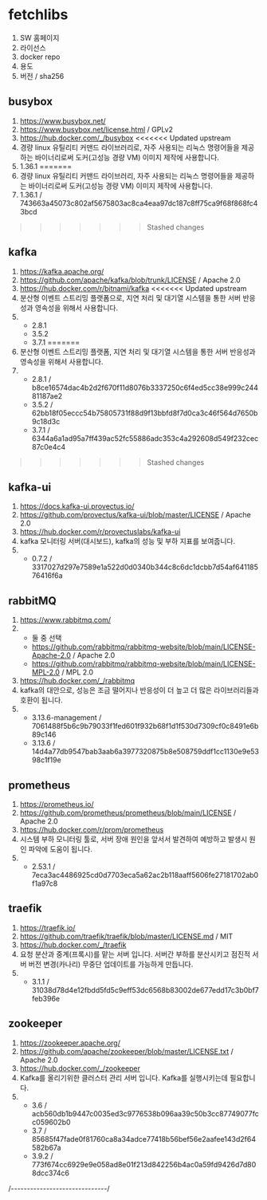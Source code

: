 # fetchlibs

1. SW 홈페이지
2. 라이선스
3. docker repo
4. 용도 
5. 버전 / sha256

## busybox
1. https://www.busybox.net/
2. https://www.busybox.net/license.html / GPLv2
3. https://hub.docker.com/_/busybox
<<<<<<< Updated upstream
4. 경량 linux 유틸리티 커맨드 라이브러리로, 자주 사용되는 리눅스 명령어들을 제공하는 바이너리로써 도커(고성능 경량 VM) 이미지 제작에 사용합니다.
5. 1.36.1
=======
4. 경량 linux 유틸리티 커맨드 라이브러리, 자주 사용되는 리눅스 명령어들을 제공하는 바이너리로써 도커(고성능 경량 VM) 이미지 제작에 사용합니다.
5. 1.36.1 / 743663a45073c802af5675803ac8ca4eaa97dc187c8ff75ca9f68f868fc43bcd
>>>>>>> Stashed changes

## kafka
1. https://kafka.apache.org/
2. https://github.com/apache/kafka/blob/trunk/LICENSE / Apache 2.0
3. https://hub.docker.com/r/bitnami/kafka
<<<<<<< Updated upstream
4. 분산형 이벤트 스트리밍 플랫폼으로, 지연 처리 및 대기열 시스템을 통한 서버 반응성과 영속성을 위해서 사용합니다.
5. - 2.8.1 
   - 3.5.2
   - 3.7.1
=======
4. 분산형 이벤트 스트리밍 플랫폼, 지연 처리 및 대기열 시스템을 통한 서버 반응성과 영속성을 위해서 사용합니다.
5. - 2.8.1 / b8ce16574dac4b2d2f670f11d8076b3337250c6f4ed5cc38e999c24481187ae2
   - 3.5.2 / 62bb18f05eccc54b75805731f88d9f13bbfd8f7d0ca3c46f564d7650b9c18d3c
   - 3.7.1 / 6344a6a1ad95a7ff439ac52fc55886adc353c4a292608d549f232cec87c0e4c4  

>>>>>>> Stashed changes

## kafka-ui
1. https://docs.kafka-ui.provectus.io/
2. https://github.com/provectus/kafka-ui/blob/master/LICENSE / Apache 2.0
3. https://hub.docker.com/r/provectuslabs/kafka-ui
4. kafka 모니터링 서버(대시보드), kafka의 성능 및 부하 지표를 보여줍니다.
5. - 0.7.2 / 3317027d297e7589e1a522d0d0340b344c8c6dc1dcbb7d54af64118576416f6a

## rabbitMQ
1. https://www.rabbitmq.com/
2. - 둘 중 선택
   - https://github.com/rabbitmq/rabbitmq-website/blob/main/LICENSE-Apache-2.0 / Apache 2.0
   - https://github.com/rabbitmq/rabbitmq-website/blob/main/LICENSE-MPL-2.0 / MPL 2.0
3. https://hub.docker.com/_/rabbitmq
4. kafka의 대안으로, 성능은 조금 떨어지나 반응성이 더 높고 더 많은 라이브러리들과 호환이 됩니다.
5. - 3.13.6-management  / 7061488f5b6c9b79033f1fed601f932b68f1d1f530d7309cf0c8491e6b89c146
   - 3.13.6 / 14d4a77db9547bab3aab6a3977320875b8e508759ddf1cc1130e9e5398c1f19e

## prometheus
1. https://prometheus.io/
2. https://github.com/prometheus/prometheus/blob/main/LICENSE / Apache 2.0
3. https://hub.docker.com/r/prom/prometheus
4. 시스템 부하 모니터링 툴로, 서버 장애 원인을 앞서서 발견하여 예방하고 발생시 원인 파악에 도움이 됩니다.
5. - 2.53.1 / 7eca3ac4486925cd0d7703eca5a62ac2b118aaff5606fe27181702ab0f1a97c8

## traefik
1. https://traefik.io/ 
2. https://github.com/traefik/traefik/blob/master/LICENSE.md / MIT
3. https://hub.docker.com/_/traefik
4. 요청 분산과 중계(프록시)를 맡는 서버 입니다. 서버간 부하를 분산시키고 점진적 서버 버전 변경(카나리) 무중단 업데이트를 가능하게 만듭니다.
5. - 3.1.1 / 31038d78d4e12fbdd5fd5c9eff53dc6568b83002de677edd17c3b0bf7feb396e

## zookeeper
1. https://zookeeper.apache.org/
2. https://github.com/apache/zookeeper/blob/master/LICENSE.txt / Apache 2.0
3. https://hub.docker.com/_/zookeeper
4. Kafka를 올리기위한 클러스터 관리 서버 입니다. Kafka를 실행시키는데 필요합니다. 
5. - 3.6 / acb560db1b9447c0035ed3c9776538b096aa39c50b3cc87749077fcc059602b0  
   - 3.7 / 85685f47fade0f81760ca8a34adce77418b56bef56e2aafee143d2f64582b67a
   - 3.9.2 / 773f674cc6929e9e058ad8e01f213d842256b4ac0a59fd9426d7d808dcc374c6


/------------------------------/


